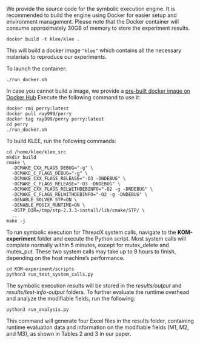 We provide the source code for the symbolic execution engine. It is recommended to build the engine using Docker for easier setup and environment management. Please note that the Docker container will consume approximately 30GB of memory to store the experiment results.

```
docker build -t klee/klee .
```

This will build a docker image `"klee"` which contains all the necessary materials to reproduce our experiments.

To launch the container:

```
./run_docker.sh
```

In case you cannot build a image, we provide a [pre-built docker image on Docker Hub](TODO) Execute the following command to use it:

```
docker rmi perry:latest
docker pull ray999/perry
docker tag ray999/perry perry:latest
cd perry
./run_docker.sh
```

To build KLEE, run the following commands:

```
cd /home/klee/klee_src
mkdir build
cmake \
  -DCMAKE_CXX_FLAGS_DEBUG="-g" \
  -DCMAKE_C_FLAGS_DEBUG="-g" \
  -DCMAKE_CXX_FLAGS_RELEASE="-O3 -DNDEBUG" \
  -DCMAKE_C_FLAGS_RELEASE="-O3 -DNDEBUG" \
  -DCMAKE_CXX_FLAGS_RELWITHDEBINFO="-O2 -g -DNDEBUG" \
  -DCMAKE_C_FLAGS_RELWITHDEBINFO="-O2 -g -DNDEBUG" \
  -DENABLE_SOLVER_STP=ON \
  -DENABLE_POSIX_RUNTIME=ON \
  -DSTP_DIR=/tmp/stp-2.3.3-install/lib/cmake/STP/ \
  ..
make -j
```

To run symbolic execution for ThreadX system calls, navigate to the **KOM-experiment** folder and execute the Python script. Most system calls will complete normally within 5 minutes, except for mutex_delete and mutex_put. These two system calls may take up to 9 hours to finish, depending on the host machine’s performance.

```
cd KOM-experiment/scripts
python3 run_test_system_calls.py
```

The symbolic execution results will be stored in the *results/output* and *results/test-info-output* folders. To further evaluate the runtime overhead and analyze the modifiable fields, run the following:

```
python3 run_analysis.py
```

This command will generate four Excel files in the results folder, containing runtime evaluation data and information on the modifiable fields (M1, M2, and M3), as shown in Tables 2 and 3 in our paper.